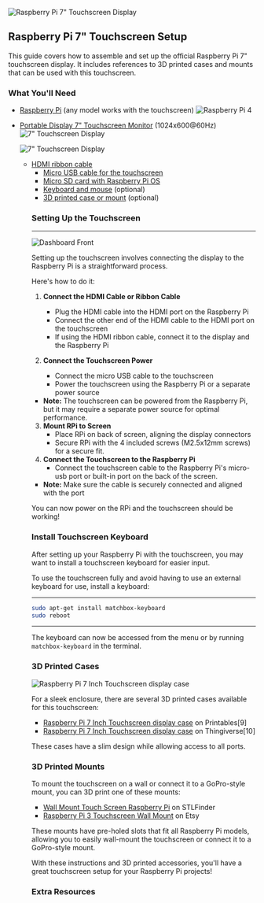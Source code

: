 
![Raspberry Pi 7" Touchscreen Display](./images/Pi-dashboard/pi-dash-all-together.jpeg)





## Raspberry Pi 7" Touchscreen Setup

This guide covers how to assemble and set up the official Raspberry Pi 7" touchscreen display. It includes references to 3D printed cases and mounts that can be used with this touchscreen.

### What You'll Need
- [Raspberry Pi]() (any model works with the touchscreen)
   ![Raspberry Pi 4](./images/Pi-dashboard/electronics/pi-dash-rpi4-front-view.jpeg)
- [Portable Display 7" Touchscreen Monitor](https://) (1024x600@60Hz)
   ![7" Touchscreen Display](./images/Pi-dashboard/electronics/pi-dash-front-no-cover.jpeg)

   ![7" Touchscreen Display](./images/Pi-dashboard/electronics/pi-dash-back-no-cover.jpeg)

 
  - [HDMI ribbon cable]()
    <!-- TODO: create image cropped from all supplies
   ![Raspberry Pi Power Supply](./images/Pi-dashboard/electronics/pi-dash-power-supply.jpeg)
  -->
- [Raspberry Pi power supply]()
<!-- TODO: create image cropped from all supplies
   ![Raspberry Pi Power Supply]()
  -->
- [Micro USB cable for the touchscreen]()
- [Micro SD card with Raspberry Pi OS](https://)
  <!-- TODO: create image cropped from all supplies
   ![Raspberry Pi Power Supply]()
  -->
- [Keyboard and mouse](https://) (optional)
<!-- TODO: create image cropped from all supplies
   ![Raspberry Pi Power Supply]()
  -->
- [3D printed case or mount](https://) (optional)



### Setting Up the Touchscreen
----------------

![Dashboard Front](./images/Pi-dashboard/pi-dash-back-with-3d-front-print.jpeg)

Setting up the touchscreen involves connecting the display to the Raspberry Pi 
is a straightforward process.

Here's how to do it:

<!-- TODO: Add a GIF demonstrating the step-by-step assembly process
![Touchscreen Assembly Process](path/to/assembly-process.gif)
-->



1. **Connect the HDMI Cable or Ribbon Cable**
   - Plug the HDMI cable into the HDMI port on the Raspberry Pi
   - Connect the other end of the HDMI cable to the HDMI port on the touchscreen
    - If using the HDMI ribbon cable, connect it to the display and the Raspberry Pi 

2. **Connect the Touchscreen Power**
    - Connect the micro USB cable to the touchscreen
    - Power the touchscreen using the Raspberry Pi or a separate power source
- **Note:** The touchscreen can be powered from the Raspberry Pi, but it may require a separate power source for optimal performance.

3. **Mount RPi to Screen**
   - Place RPi on back of screen, aligning the display connectors
   - Secure RPi with the 4 included screws (M2.5x12mm screws) for a secure fit.
4. **Connect the Touchscreen to the Raspberry Pi**
   - Connect the touchscreen cable to the Raspberry Pi's micro-usb port or built-in port on the back of the screen.

- **Note:** Make sure the cable is securely connected and aligned with the port

You can now power on the RPi and the touchscreen should be working!

### Install Touchscreen Keyboard
After setting up your Raspberry Pi with the touchscreen, you may want to install a touchscreen keyboard for easier input.

To use the touchscreen fully and avoid having to use an external keyboard for use, install a keyboard:

---
```bash
sudo apt-get install matchbox-keyboard
sudo reboot
```
---

The keyboard can now be accessed from the menu or by running `matchbox-keyboard` in the terminal.

<!-- TODO: Add a GIF showing the touchscreen keyboard in use
![Touchscreen Keyboard Demo](path/to/keyboard-demo.gif)
-->


### 3D Printed Cases

<!-- TODO: Add an image showcasing various 3D printed mounts for the Raspberry Pi Touchscreen
![3D Printed Mounts for Raspberry Pi Touchscreen](path/to/3d-printed-mounts.jpg)
-->

![Raspberry Pi 7 Inch Touchscreen display case](./images/Pi-dashboard/3d-printed-case.gif)

For a sleek enclosure, there are several 3D printed cases available for this touchscreen:

- [Raspberry Pi 7 Inch Touchscreen display case](https://www.printables.com/model/18153-raspberry-pi-7-inch-touchscreen-display-case) on Printables[9] 
- [Raspberry Pi 7 Inch Touchscreen display case](https://www.thingiverse.com/thing:1585924) on Thingiverse[10]

These cases have a slim design while allowing access to all ports.

### 3D Printed Mounts

To mount the touchscreen on a wall or connect it to a GoPro-style mount, you can 3D print one of these mounts:

- [Wall Mount Touch Screen Raspberry Pi](https://www.stlfinder.com/3dmodels/wall-mount-touch-screen-raspberry-pi/) on STLFinder
- [Raspberry Pi 3 Touchscreen Wall Mount](https://www.etsy.com/listing/1045534495/raspberry-pi-3-touchscreen-wall-mount) on Etsy

These mounts have pre-holed slots that fit all Raspberry Pi models, allowing you to easily wall-mount the touchscreen or connect it to a GoPro-style mount.

With these instructions and 3D printed accessories, you'll have a great touchscreen setup for your Raspberry Pi projects!

### Extra Resources
